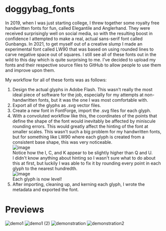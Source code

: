 # doggybag_fonts
In 2019, when I was just starting college, I threw together some royalty free handwritten fonts for fun, called Elegantile and Anglerhand. They were received surprisingly well on social media, so with the resulting boost in confidence I attempted to make a real, actual sans-serif font called Gunbangs. In 2021, to get myself out of a creative slump I made an experimental font called LW90 that was based on using rounded lines to carve negative space out of squares. I still see all of these fonts out in the wild to this day which is quite surprising to me. I've decided to upload my fonts and their respective source files to GitHub to allow people to use them and improve upon them.

My workflow for all of these fonts was as follows:
1. Design the actual glyphs in Adobe Flash. This wasn't really the most ideal piece of software for the job, especially for my attempts at non-handwritten fonts, but it was the one I was most comfortable with.
2. Export all of the glyphs as .svg vector files.
3. Create a new font in FontForge, import the .svg files for each glyph.
4. With a convoluted workflow like this, the coordinates of the points that define the shape of the font would inevitably be affected by miniscule rounding errors. This would greatly affect the hinting of the font at smaller scales. This wasn't such a big problem for my handwritten fonts, but for something like LW90 where each glyph is created from a consistent base shape, this was very noticeable.  
   ![image](https://github.com/gatorator/doggybag_fonts/assets/56567229/93f47b79-7c0b-410a-a3ab-5475204c5493)  
   Notice how the I, C, and K appear to be slightly higher than Q and U.  
   I didn't know anything about hinting so I wasn't sure what to do about this at first, but luckily I was able to fix it by rounding every point in each glyph to the nearest hundredth.  
   ![image](https://github.com/gatorator/doggybag_fonts/assets/56567229/2d4dbeb9-b996-4839-b7ec-493d76759c01)  
   Each glyph is now level!  
5. After importing, cleaning up, and kerning each glyph, I wrote the metadata and exported the font.

# Previews
![demo1](https://github.com/gatorator/doggybag_fonts/assets/56567229/07643f26-86d8-4b17-bebb-a23dfe76c3cc)
![demo1 (2)](https://github.com/gatorator/doggybag_fonts/assets/56567229/4bb61eb6-3c19-4da5-a883-7db7c4b1ff68)
![demonstration](https://github.com/gatorator/doggybag_fonts/assets/56567229/3eb85d1e-ce00-40d3-9bac-588fd6a9fbb9)
![demonstration2](https://github.com/gatorator/doggybag_fonts/assets/56567229/3b282e5d-e9b2-442f-8e7d-00b7c07901e9)
